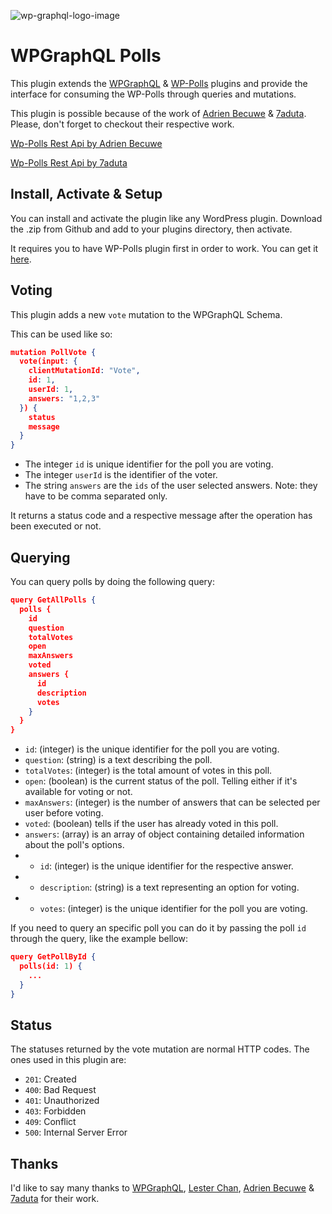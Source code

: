 ![wp-graphql-logo-image]

# WPGraphQL Polls

This plugin extends the [WPGraphQL][wp-graphql-url] & [WP-Polls][wp-polls-url] plugins and provide the interface for consuming the WP-Polls through queries and mutations.

This plugin is possible because of the work of [Adrien Becuwe][adrien-becuwe-url] & [7aduta][7aduta-url]. Please, don't forget to checkout their respective work.

[Wp-Polls Rest Api by Adrien Becuwe][wp-polls-rest-api-by-adrien-url]

[Wp-Polls Rest Api by 7aduta][wp-polls-rest-api-by-7aduta-url]

## Install, Activate & Setup

You can install and activate the plugin like any WordPress plugin. Download the .zip from Github and add to your plugins directory, then activate.

It requires you to have WP-Polls plugin first in order to work. You can get it <a href="https://github.com/lesterchan/wp-polls" target="_blank">here</a>.

## Voting

This plugin adds a new `vote` mutation to the WPGraphQL Schema.

This can be used like so:

```json
mutation PollVote {
  vote(input: {
    clientMutationId: "Vote",
    id: 1,
    userId: 1,
    answers: "1,2,3"
  }) {
    status
    message
  }
}
```

- The integer `id` is unique identifier for the poll you are voting.
- The integer `userId` is the identifier of the voter.
- The string `answers` are the `ids` of the user selected answers. Note: they have to be comma separated only.

It returns a status code and a respective message after the operation has been executed or not.

## Querying

You can query polls by doing the following query:

```json
query GetAllPolls {
  polls {
    id
    question
    totalVotes
    open
    maxAnswers
    voted
    answers {
      id
      description
      votes
    }
  }
}
```

- `id`: (integer) is the unique identifier for the poll you are voting.
- `question`: (string) is a text describing the poll.
- `totalVotes`: (integer) is the total amount of votes in this poll.
- `open`: (boolean) is the current status of the poll. Telling either if it's available for voting or not.
- `maxAnswers`: (integer) is the number of answers that can be selected per user before voting.
- `voted`: (boolean) tells if the user has already voted in this poll.
- `answers`: (array) is an array of object containing detailed information about the poll's options.
- - `id`: (integer) is the unique identifier for the respective answer.
- - `description`: (string) is a text representing an option for voting.
- - `votes`: (integer) is the unique identifier for the poll you are voting.

If you need to query an specific poll you can do it by passing the poll `id` through the query, like the example bellow:

```json
query GetPollById {
  polls(id: 1) {
    ...
  }
}
```

## Status

The statuses returned by the vote mutation are normal HTTP codes. The ones used in this plugin are:

- `201`: Created
- `400`: Bad Request
- `401`: Unauthorized
- `403`: Forbidden
- `409`: Conflict
- `500`: Internal Server Error

## Thanks

I'd like to say many thanks to [WPGraphQL][wp-graphql-url], [Lester Chan][lester-chan-url], [Adrien Becuwe][adrien-becuwe-url] & [7aduta][7aduta-url] for their work.

[wp-graphql-url]: https://github.com/wp-graphql/wp-graphql
[wp-polls-url]: https://github.com/lesterchan/wp-polls
[lester-chan-url]: https://github.com/lesterchan
[adrien-becuwe-url]: https://github.com/adrinoe
[7aduta-url]: https://github.com/7aduta
[wp-polls-rest-api-by-adrien-url]: https://github.com/adrinoe/wp-polls-rest-api
[wp-polls-rest-api-by-7aduta-url]: https://gist.github.com/7aduta/2bfe5788fa2186255ebe1339ed01fb37
[wp-graphql-logo-image]: https://www.wpgraphql.com/wp-content/uploads/2017/06/wpgraphql-logo-e1502819081849.png
